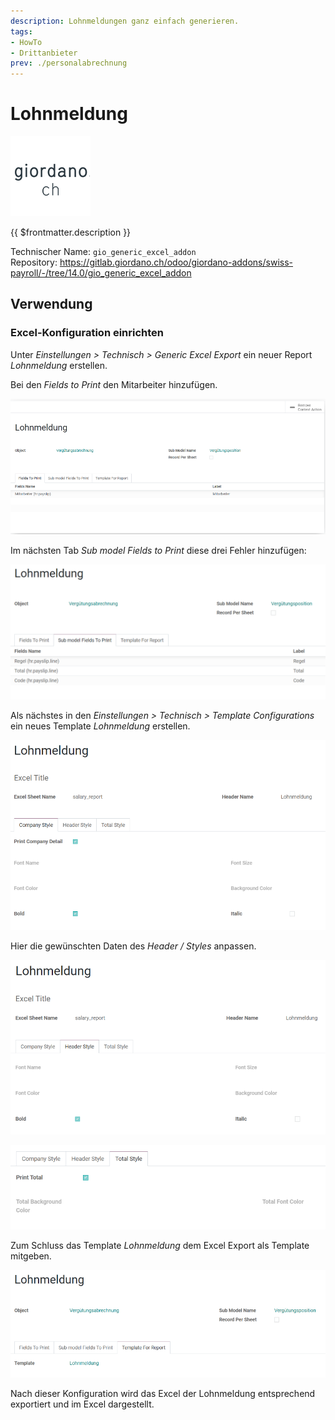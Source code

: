 ```yaml
---
description: Lohnmeldungen ganz einfach generieren.
tags:
- HowTo
- Drittanbieter
prev: ./personalabrechnung
---
```

# Lohnmeldung
![](assets/odoo_icon_gioardano.png)

{{ $frontmatter.description }}

Technischer Name: `gio_generic_excel_addon`\
Repository: <https://gitlab.giordano.ch/odoo/giordano-addons/swiss-payroll/-/tree/14.0/gio_generic_excel_addon>

## Verwendung

### Excel-Konfiguration einrichten

Unter *Einstellungen > Technisch > Generic Excel Export* ein neuer Report *Lohnmeldung* erstellen.

Bei den *Fields to Print* den Mitarbeiter hinzufügen.

![](assets/Lohnmeldung%20Mitarbeiter.png)

Im nächsten Tab *Sub model Fields to Print* diese drei Fehler hinzufügen:

![](assets/Lohnmeldung%20Felder.png)

Als nächstes in den *Einstellungen > Technisch > Template Configurations* ein neues Template *Lohnmeldung* erstellen.

![](assets/Lohmeldung%20Report.png)

Hier die gewünschten Daten des *Header / Styles* anpassen.

![](assets/Lohnmeldung%20Report%20Header%20Style.png)

![](assets/Lohnmeldung%20Report%20Total%20Style.png)

Zum Schluss das Template *Lohnmeldung* dem Excel Export als Template mitgeben.

![](assets/Lohnmeldung%20Template%20for%20Report.png)

Nach dieser Konfiguration wird das Excel der Lohnmeldung entsprechend exportiert und im Excel dargestellt.